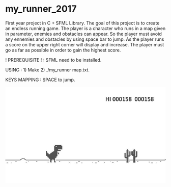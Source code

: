 # my_runner_2017
First year project in C + SFML Library. The goal of this project is to create an endless running game. The player is a character who runs in a map given in parameter, enemies and obstacles can appear. So the player must avoid any ennemies and obstacles by using space bar to jump. As the player runs a score on the upper right corner will display and increase. The player must go as far as possible in order to gain the highest score.

! PREREQUISITE ! : SFML need to be installed.

USING : 1) Make 2) ./my_runner map.txt.

KEYS MAPPING : SPACE to jump.

![Image description](cover.jpg)
